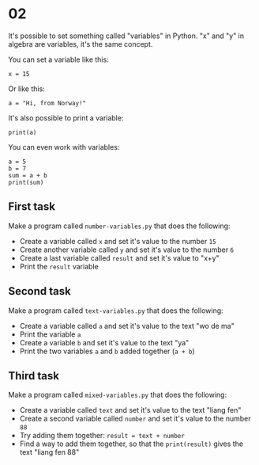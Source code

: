 02
==

It's possible to set something called "variables" in Python.
"x" and "y" in algebra are variables, it's the same concept.

You can set a variable like this:

	x = 15

Or like this:

	a = "Hi, from Norway!"

It's also possible to print a variable:

	print(a)

You can even work with variables:

	a = 5
	b = 7
	sum = a + b
	print(sum)

First task
----------

Make a program called `number-variables.py` that does the following:

- Create a variable called `x` and set it's value to the number `15`
- Create another variable called `y` and set it's value to the number `6`
- Create a last variable called `result` and set it's value to "x+y"
- Print the `result` variable

Second task
-----------

Make a program called `text-variables.py` that does the following:

- Create a variable called `a` and set it's value to the text "wo de ma"
- Print the variable `a`
- Create a variable `b` and set it's value to the text "ya"
- Print the two variables `a` and `b` added together (`a + b`)

Third task
----------

Make a program called `mixed-variables.py` that does the following:

- Create a variable called `text` and set it's value to the text "liang fen"
- Create a second variable called `number` and set it's value to the number `88`
- Try adding them together: `result = text + number`
- Find a way to add them together, so that the `print(result)` gives the text "liang fen 88"

